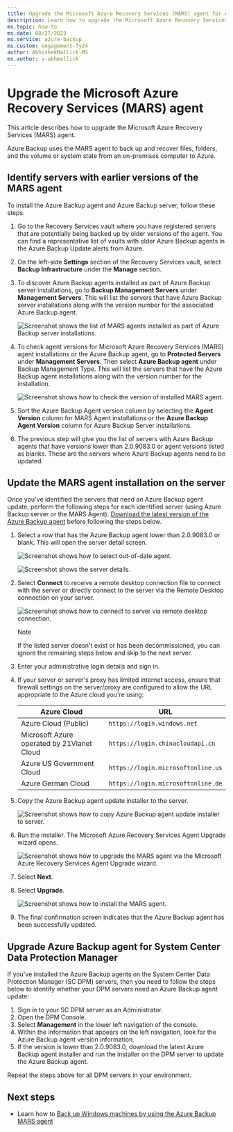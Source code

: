 ```yaml
---
title: Upgrade the Microsoft Azure Recovery Services (MARS) agent for Azure Backup
description: Learn how to upgrade the Microsoft Azure Recovery Services (MARS) agent.
ms.topic: how-to
ms.date: 08/27/2023
ms.service: azure-backup
ms.custom: engagement-fy24
author: AbhishekMallick-MS
ms.author: v-abhmallick
---
```


# Upgrade the Microsoft Azure Recovery Services (MARS) agent

This article describes how to upgrade the Microsoft Azure Recovery Services (MARS) agent.

Azure Backup uses the MARS agent to back up and recover files, folders, and the volume or system state from an on-premises computer to Azure.

## Identify servers with earlier versions of the MARS agent

To install the Azure Backup agent and Azure Backup server, follow these steps:

1. Go to the Recovery Services vault where you have registered servers that are potentially being backed up by older versions of the agent. You can find a representative list of vaults with older Azure Backup agents in the Azure Backup Update alerts from Azure.
1. On the left-side **Settings** section of the Recovery Services vault, select **Backup Infrastructure** under the **Manage** section.
1. To discover Azure Backup agents installed as part of Azure Backup server installations, go to **Backup Management Servers** under **Management Servers**. This will list the servers that have Azure Backup server installations along with the version number for the associated Azure Backup agent.

    ![Screenshot shows the list of MARS agents installed as part of Azure Backup server installations.](./media/upgrade-mars-agent/backup-management-servers.png)

1. To check agent versions for Microsoft Azure Recovery Services (MARS) agent installations or the Azure Backup agent, go to **Protected Servers** under **Management Servers**. Then select **Azure Backup agent** under Backup Management Type. This will list the servers that have the Azure Backup agent installations along with the version number for the installation.

    ![Screenshot shows how to check the version of installed MARS agent.](./media/upgrade-mars-agent/protected-servers.png)

1. Sort the Azure Backup Agent version column by selecting the **Agent Version** column for MARS Agent installations or the **Azure Backup Agent Version** column for Azure Backup Server installations.

1. The previous step will give you the list of servers with Azure Backup agents that have versions lower than 2.0.9083.0 or agent versions listed as blanks. These are the servers where Azure Backup agents need to be updated.

## Update the MARS agent installation on the server

Once you've identified the servers that need an Azure Backup agent update, perform the following steps for each identified server (using Azure Backup server or the MARS Agent). [Download the latest version of the Azure Backup agent](https://aka.ms/azurebackup_agent) before following the steps below.

1. Select a row that has the Azure Backup agent lower than 2.0.9083.0 or blank. This will open the server detail screen.

    ![Screenshot shows how to select out-of-date agent.](./media/upgrade-mars-agent/old-agent-version.png)

    ![Screenshot shows the server details.](./media/upgrade-mars-agent/backup-management-servers-old-versions.png)

1. Select **Connect** to receive a remote desktop connection file to connect with the server or directly connect to the server via the Remote Desktop connection on your server.

    ![Screenshot shows how to connect to server via remote desktop connection.](./media/upgrade-mars-agent/connect-to-server.png)

    >[!NOTE]
    > If the listed server doesn't exist or has been decommissioned, you can ignore the remaining steps below and skip to the next server.

1. Enter your administrative login details and sign in.

1. If your server or server's proxy has limited internet access, ensure that firewall settings on the server/proxy are configured to allow the URL appropriate to the Azure cloud you're using:

    Azure Cloud | URL
    --- | ---
    Azure Cloud (Public) |   `https://login.windows.net`
    Microsoft Azure operated by 21Vianet Cloud   | `https://login.chinacloudapi.cn`
    Azure US Government Cloud |   `https://login.microsoftonline.us`
    Azure German Cloud  |  `https://login.microsoftonline.de`

1. Copy the Azure Backup agent update installer to the server.

    ![Screenshot shows how to copy Azure Backup agent update installer to server.](./media/upgrade-mars-agent/copy-agent-installer.png)

1. Run the installer. The Microsoft Azure Recovery Services Agent Upgrade wizard opens.

    ![Screenshot shows how to upgrade the MARS agent via the Microsoft Azure Recovery Services Agent Upgrade wizard.](./media/upgrade-mars-agent/agent-upgrade-wizard.png)

1. Select **Next**.

1. Select **Upgrade**.

    ![Screenshot shows how to install the  MARS agent.](./media/upgrade-mars-agent/upgrade-installation.png)

1. The final confirmation screen indicates that the Azure Backup agent has been successfully updated.

## Upgrade Azure Backup agent for System Center Data Protection Manager

If you've installed the Azure Backup agents on the System Center Data Protection Manager (SC DPM) servers, then you need to follow the steps below to identify whether your DPM servers need an Azure Backup agent update:

1. Sign in to your SC DPM server as an Administrator.
2. Open the DPM Console.
3. Select **Management** in the lower left navigation of the console.
4. Within the information that appears on the left navigation, look for the Azure Backup agent version information.
5. If the version is lower than 2.0.9083.0, download the latest Azure Backup agent installer and run the installer on the DPM server to update the Azure Backup agent.

Repeat the steps above for all DPM servers in your environment.

## Next steps

- Learn how to [Back up Windows machines by using the Azure Backup MARS agent](backup-windows-with-mars-agent.md)
